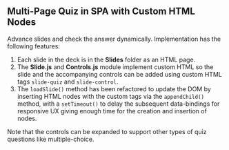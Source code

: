 ## Multi-Page Quiz in SPA with Custom HTML Nodes

Advance slides and check the answer dynamically. Implementation has the following features:
1. Each slide in the deck is in the **Slides** folder as an HTML page.
2. The **Slide.js** and **Controls.js** module implement custom HTML so the slide and the accompanying controls can be added using custom HTML tags `slide-quiz` and `slide-control`.
3. The `loadSlide()` method has been refactored to update the DOM by inserting HTML nodes with the custom  tags via the `appendChild()` method, with a `setTimeout()` to delay the subsequent data-bindings for responsive UX giving enough time for the creation and insertion of nodes.
 
Note that the controls can be expanded to support other types of quiz questions like multiple-choice.